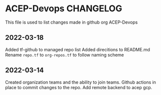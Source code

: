 # ACEP-Devops CHANGELOG

This file is used to list changes made in github org ACEP-Devops

## 2022-03-18

Added tf-github to managed repo list
Added direcitions to README.md
Rename `repo.tf` to `org-repos.tf` to follow naming scheme

## 2022-03-14

Created organization teams and the ability to join teams.
Github actions in place to commit changes to the repo.
Add remote backend to acep gcp.